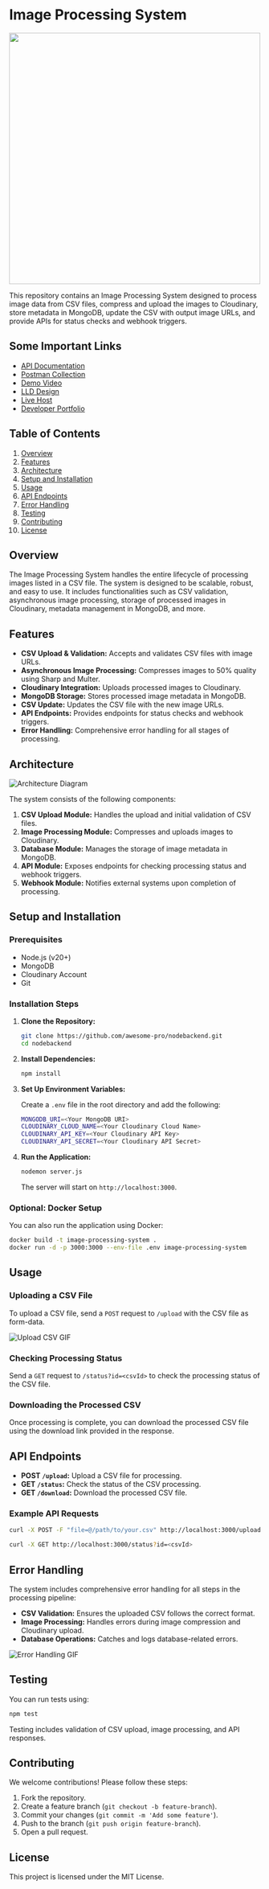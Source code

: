 # Image Processing System
<img src="https://www.danfoss.com/media/3257/industrial_compressor.jpg" width="500px"/>

This repository contains an Image Processing System designed to process image data from CSV files, compress and upload the images to Cloudinary, store metadata in MongoDB, update the CSV with output image URLs, and provide APIs for status checks and webhook triggers.

## Some Important Links
- [API Documentation](https://drive.google.com/file/d/1U6MO_iYUSH8ivsmFPbfIFIi_mvSSxFO3/view?usp=drive_link)
- [Postman Collection](https://www.postman.com/abhinandan-verma/workspace/pro-developers/collection/31971900-24b5de3c-0c81-4565-8142-118a0733238e?action=share&creator=31971900)
- [Demo Video](https://www.loom.com/share/ed33d09d5b324f2c98aa300fb5308440?sid=d3f35f09-0f81-405b-93d2-8e434f51cdab)
- [LLD Design](https://app.eraser.io/workspace/Ob3EN5IXxKZW1lOMg3Mi?origin=share)
- [Live Host](https://nodebackend-y2pf.onrender.com/)
- [Developer Portfolio](https://abhinandan-v.vercel.app/)

## Table of Contents

1. [Overview](#overview)
2. [Features](#features)
3. [Architecture](#architecture)
4. [Setup and Installation](#setup-and-installation)
5. [Usage](#usage)
6. [API Endpoints](#api-endpoints)
7. [Error Handling](#error-handling)
8. [Testing](#testing)
9. [Contributing](#contributing)
10. [License](#license)

## Overview

The Image Processing System handles the entire lifecycle of processing images listed in a CSV file. The system is designed to be scalable, robust, and easy to use. It includes functionalities such as CSV validation, asynchronous image processing, storage of processed images in Cloudinary, metadata management in MongoDB, and more.

## Features

- **CSV Upload & Validation:** Accepts and validates CSV files with image URLs.
- **Asynchronous Image Processing:** Compresses images to 50% quality using Sharp and Multer.
- **Cloudinary Integration:** Uploads processed images to Cloudinary.
- **MongoDB Storage:** Stores processed image metadata in MongoDB.
- **CSV Update:** Updates the CSV file with the new image URLs.
- **API Endpoints:** Provides endpoints for status checks and webhook triggers.
- **Error Handling:** Comprehensive error handling for all stages of processing.

## Architecture

![Architecture Diagram](https://via.placeholder.com/800x400?text=Architecture+Diagram)

The system consists of the following components:

1. **CSV Upload Module:** Handles the upload and initial validation of CSV files.
2. **Image Processing Module:** Compresses and uploads images to Cloudinary.
3. **Database Module:** Manages the storage of image metadata in MongoDB.
4. **API Module:** Exposes endpoints for checking processing status and webhook triggers.
5. **Webhook Module:** Notifies external systems upon completion of processing.

## Setup and Installation

### Prerequisites

- Node.js (v20+)
- MongoDB
- Cloudinary Account
- Git

### Installation Steps

1. **Clone the Repository:**

    ```bash
    git clone https://github.com/awesome-pro/nodebackend.git
    cd nodebackend
    ```

2. **Install Dependencies:**

    ```bash
    npm install
    ```

3. **Set Up Environment Variables:**

    Create a `.env` file in the root directory and add the following:

    ```bash
    MONGODB_URI=<Your MongoDB URI>
    CLOUDINARY_CLOUD_NAME=<Your Cloudinary Cloud Name>
    CLOUDINARY_API_KEY=<Your Cloudinary API Key>
    CLOUDINARY_API_SECRET=<Your Cloudinary API Secret>
    ```

4. **Run the Application:**

    ```bash
    nodemon server.js
    ```

    The server will start on `http://localhost:3000`.

### Optional: Docker Setup

You can also run the application using Docker:

```bash
docker build -t image-processing-system .
docker run -d -p 3000:3000 --env-file .env image-processing-system
```

## Usage

### Uploading a CSV File

To upload a CSV file, send a `POST` request to `/upload` with the CSV file as form-data.

![Upload CSV GIF](https://via.placeholder.com/400x200?text=Upload+CSV+GIF)

### Checking Processing Status

Send a `GET` request to `/status?id=<csvId>` to check the processing status of the CSV file.

### Downloading the Processed CSV

Once processing is complete, you can download the processed CSV file using the download link provided in the response.

## API Endpoints

- **POST `/upload`:** Upload a CSV file for processing.
- **GET `/status`:** Check the status of the CSV processing.
- **GET `/download`:** Download the processed CSV file.

### Example API Requests

```bash
curl -X POST -F "file=@/path/to/your.csv" http://localhost:3000/upload
```

```bash
curl -X GET http://localhost:3000/status?id=<csvId>
```

## Error Handling

The system includes comprehensive error handling for all steps in the processing pipeline:

- **CSV Validation:** Ensures the uploaded CSV follows the correct format.
- **Image Processing:** Handles errors during image compression and Cloudinary upload.
- **Database Operations:** Catches and logs database-related errors.

![Error Handling GIF](https://via.placeholder.com/400x200?text=Error+Handling+GIF)

## Testing

You can run tests using:

```bash
npm test
```

Testing includes validation of CSV upload, image processing, and API responses.

## Contributing

We welcome contributions! Please follow these steps:

1. Fork the repository.
2. Create a feature branch (`git checkout -b feature-branch`).
3. Commit your changes (`git commit -m 'Add some feature'`).
4. Push to the branch (`git push origin feature-branch`).
5. Open a pull request.

## License

This project is licensed under the MIT License.
